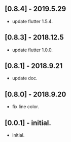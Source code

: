 ## [0.8.4] - 2019.5.29

* update flutter 1.5.4.

## [0.8.3] - 2018.12.5

* update flutter 1.0.0.

## [0.8.1] - 2018.9.21

* update doc.

## [0.8.0] - 2018.9.20

* fix line color.

## [0.0.1] - initial.

* initial.